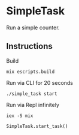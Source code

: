 # SimpleTask
Run a simple counter.

## Instructions
Build

```mix escripts.build```

Run via CLI for 20 seconds

```./simple_task start```

Run via Repl infinitely
```
iex -S mix

SimpleTask.start_task()
```
